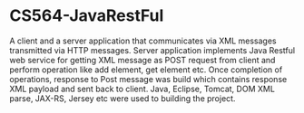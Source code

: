 # CS564-JavaRestFul
A client and a server application that communicates via XML messages transmitted via HTTP messages. Server application implements Java Restful web service for getting XML message as POST request from client and perform operation like add element, get element etc. Once completion of operations, response to Post message was build which contains response XML payload and sent back to client.  Java, Eclipse, Tomcat, DOM XML parse, JAX-RS, Jersey etc were used to building the project.
